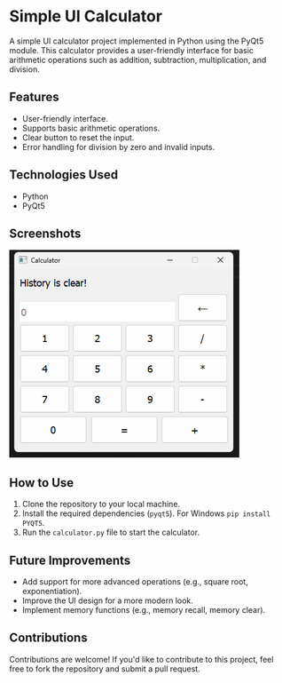 # Simple UI Calculator

A simple UI calculator project implemented in Python using the PyQt5 module. This calculator provides a user-friendly interface for basic arithmetic operations such as addition, subtraction, multiplication, and division.

## Features
- User-friendly interface.
- Supports basic arithmetic operations.
- Clear button to reset the input.
- Error handling for division by zero and invalid inputs.

## Technologies Used
- Python
- PyQt5

## Screenshots
![Calculator Screenshot 1](https://github.com/Javohir-A/calculator_pyqt5/blob/main/screenshot_1.png)

## How to Use
1. Clone the repository to your local machine.
2. Install the required dependencies (`pyqt5`). For Windows `pip install PYQT5`.
3. Run the `calculator.py` file to start the calculator.

## Future Improvements
- Add support for more advanced operations (e.g., square root, exponentiation).
- Improve the UI design for a more modern look.
- Implement memory functions (e.g., memory recall, memory clear).

## Contributions
Contributions are welcome! If you'd like to contribute to this project, feel free to fork the repository and submit a pull request.
